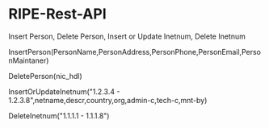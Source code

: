 # RIPE-Rest-API
Insert Person, Delete Person, Insert or Update Inetnum, Delete Inetnum

InsertPerson(PersonName,PersonAddress,PersonPhone,PersonEmail,PersonMaintaner)

DeletePerson(nic_hdl)

InsertOrUpdateInetnum("1.2.3.4 - 1.2.3.8",netname,descr,country,org,admin-c,tech-c,mnt-by)

DeleteInetnum("1.1.1.1 - 1.1.1.8")
